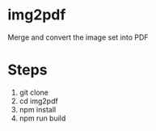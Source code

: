 # img2pdf

Merge and convert the image set into PDF


# Steps

1. git clone
2. cd img2pdf
3. npm install
4. npm run build
